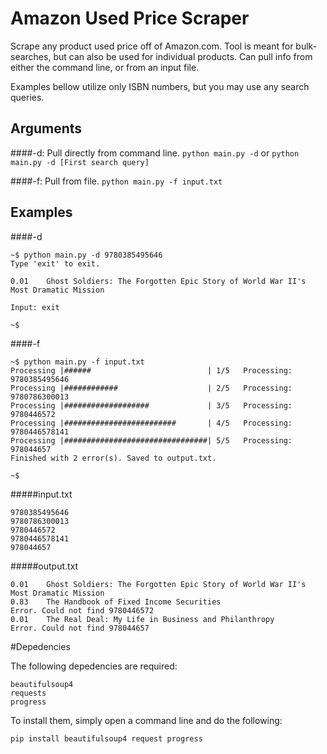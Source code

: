 # Amazon Used Price Scraper
Scrape any product used price off of Amazon.com. Tool is meant for bulk-searches, but can also be used for individual products. Can pull info from either the command line, or from an input file.

Examples bellow utilize only ISBN numbers, but you may use any search queries.

## Arguments

####-d: Pull directly from command line.
```python main.py -d```
or
```python main.py -d [First search query]```

####-f: Pull from file.
```python main.py -f input.txt```

## Examples

####-d
```
~$ python main.py -d 9780385495646
Type 'exit' to exit.

0.01	Ghost Soldiers: The Forgotten Epic Story of World War II's Most Dramatic Mission

Input: exit

~$ 
```

####-f
```
~$ python main.py -f input.txt
Processing |######                          | 1/5	Processing: 9780385495646
Processing |############                    | 2/5	Processing: 9780786300013
Processing |###################             | 3/5	Processing: 9780446572
Processing |#########################       | 4/5	Processing: 9780446578141
Processing |################################| 5/5	Processing: 978044657
Finished with 2 error(s). Saved to output.txt.

~$
```

#####input.txt
```
9780385495646
9780786300013
9780446572
9780446578141
978044657
```

#####output.txt
```
0.01	Ghost Soldiers: The Forgotten Epic Story of World War II's Most Dramatic Mission
0.83	The Handbook of Fixed Income Securities
Error. Could not find 9780446572
0.01	The Real Deal: My Life in Business and Philanthropy
Error. Could not find 978044657

```

#Depedencies

The following depedencies are required:

```
beautifulsoup4
requests
progress
```

To install them, simply open a command line and do the following:

```pip install beautifulsoup4 request progress```






